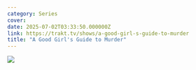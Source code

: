```yaml
---
category: Series
cover: 
date: 2025-07-02T03:33:50.000000Z
link: https://trakt.tv/shows/a-good-girl-s-guide-to-murder
title: "A Good Girl's Guide to Murder"
---
```


![](https://walter-r2.trakt.tv/images/shows/000/201/640/fanarts/thumb/98b8f568a5.jpg)